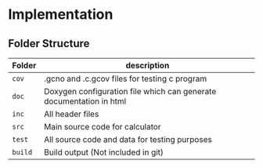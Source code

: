 # Implementation

## Folder Structure
Folder        | description
--------------| ----------------------------------------------
`cov`         | .gcno and .c.gcov files for testing c program 
`doc`         | Doxygen configuration file which can generate documentation in html
`inc`         | All header files
`src`         | Main source code for calculator
`test`        | All source code and data for testing purposes
`build`       | Build output (Not included in git)

